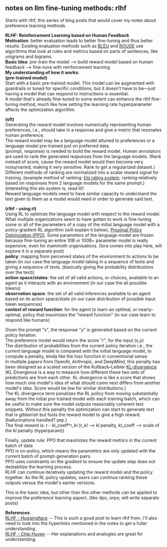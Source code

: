 ## notes on llm fine-tuning methods: rlhf

Starts with rlhf, this series of blog posts that would cover my notes about preference learning methods.

**RLHF: Reinforcement Learning based on Human Feedback**  
**Motivation**: better evaluation leads to better fine-tuning and thus better results. Existing evaluation methods such as [BLEU](https://en.wikipedia.org/wiki/BLEU) and [ROUGE](https://en.wikipedia.org/wiki/ROUGE_(metric)) use algorithms that look at rules and metrics based on parts of sentences, like unigrams and bigrams.  
**Basic Idea**: pre-train the model --> build reward model based on human feedback --> fine-tune with reinforcement learning  
**My understanding of how it works**:  
**(pre-trained model)**  
Start with a basic pre-trained model. This model can be augmented with guardrails or tuned for specific conditions, but it doesn’t have to be—just having a model that can respond to instructions is essential.  
A model that's already fine-tuned to some extent can enhance the rlhf fine-tuning method, much like how setting the learning rate hyperparameter affects the optimization algorithm.

**(sft)**  
Generating the reward model involves numerically representing human preferences, i.e., should take in a response and give a metric that resonates human preference.  
The reward model may be a language model attuned to preferences or a language model pre-trained just on preferred data.  
(prompt, response) is needed to build the reward model. Human annotators are used to rank the generated responses from the language models. (Rank instead of score, cause the reward model would then become very noisy/varied, making it very sensitive. Rank to get a regularized dataset.)  
Different methods of ranking are normalized into a scalar reward signal for training. (example method of ranking: [Elo rating system](https://en.wikipedia.org/wiki/Elo_rating_system), ranking relatively based on responses from 2 language models for the same prompt.) (interesting this elo system is, read it!)  
Reward language models need to have similar capacity to understand the text given to them as a model would need in order to generate said text.

**(rlhf - using rl)**  
Using RL to optimize the language model with respect to the reward model.  
What multiple organizations seem to have gotten to work is fine-tuning some or all of the parameters of a copy of the initial language model with a policy-gradient RL algorithm (will explain it below), [Proximal Policy Optimization (PPO)](https://huggingface.co/blog/deep-rl-ppo). 
Some parameters of the language model are frozen because fine-tuning an entire 10B or 100B+ parameter model is really expensive, even for mammoth organisations. (lora comes into play here, will explore it in a separate post)  
**policy**: mapping from perceived states of the environment to actions to be taken (in our case the language model taking in a sequence of texts and giving a sequence of texts. (basically giving the probability distributions over the text))  
**action space/states**: the set of all valid actions, or choices, available to an agent as it interacts with an environment (in our case the all possible tokens)  
**observation space**: the set of all valid inferences available to an agent based on its action space/state (in our case distribution of possible input token sequences)  
**context of reward function**: for the agent to learn an optimal, or nearly-optimal, policy that maximizes the "reward function" (in our case learn to respond like humans)  

Given the prompt "x", the response "y" is generated based on the current policy iteration.  
The preference model would return the score "r", for the input (x,y)  
The distribution of probabilities from the current policy iteration i.e., the current language model is compared with the initial language model, to compute a penalty, kinda like the loss function in conventional sense.  
In multiple papers from OpenAI, Anthropic, and DeepMind, this penalty has been designed as a scaled version of the Kullback–Leibler [KL-divergence](https://en.wikipedia.org/wiki/Kullback%E2%80%93Leibler_divergence) (KL Divergence is a way to measure how different these two sets of predictions are from each other. KL divergence is like a score that shows how much one model's idea of what should come next differs from another model's idea. Score would be low for similar distributions.)    
The KL divergence term penalizes the RL policy from moving substantially away from the initial pre-trained model with each training batch, which can be useful to make sure the model outputs reasonably coherent text snippets. Without this penalty the optimization can start to generate text that is gibberish but fools the reward model to give a high reward. (hallucinations handled? yep.)  
The final reward is: r - kl_coeff*r_kl (r_kl --> kl penalty, kl_coeff --> scale of the kl penalty (hyperparam))  

Finally, update rule: PPO that maximizes the reward metrics in the current batch of data  
PPO is on-policy, which means the parameters are only updated with the current batch of prompt-generation pairs.  
PPO uses constraints on the gradient to ensure the update step does not destabilize the learning process.  
RLHF can continue iteratively updating the reward model and the policy together. As the RL policy updates, users can continue ranking these outputs versus the model's earlier versions.

This is the basic idea, but other than this other methods can be applied to improve the preference learning aspect. (like dpo, orpo; will write separate posts)

**References**:  
[RLHF - Huggingface](https://huggingface.co/blog/rlhf) -- This is such a good post to learn rlhf from. I'll also need to look into the hyperlinks mentioned in the notes to get a fuller understanding.  
[RLHF - Chip Huyen](https://huyenchip.com/2023/05/02/rlhf.html) -- Her explanations and analogies are great for understanding. 

